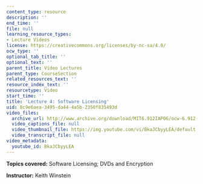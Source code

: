 ```yaml
---
content_type: resource
description: ''
end_time: ''
file: null
learning_resource_types:
- Lecture Videos
license: https://creativecommons.org/licenses/by-nc-sa/4.0/
ocw_type: ''
optional_tab_title: ''
optional_text: ''
parent_title: Video Lectures
parent_type: CourseSection
related_resources_text: ''
resource_index_text: ''
resourcetype: Video
start_time: ''
title: 'Lecture 4: Software Licensing'
uid: 8c9e6aea-3495-da44-4a5b-2350f835493d
video_files:
  archive_url: http://www.archive.org/download/MIT6.912IAP06/ocw-6.912-02feb2006-220k.mp4
  video_captions_file: null
  video_thumbnail_file: https://img.youtube.com/vi/BkaJCbyyLEA/default.jpg
  video_transcript_file: null
video_metadata:
  youtube_id: BkaJCbyyLEA
---
```


**Topics covered:** Software Licensing; DVDs and Encryption

**Instructor:** Keith Winstein

